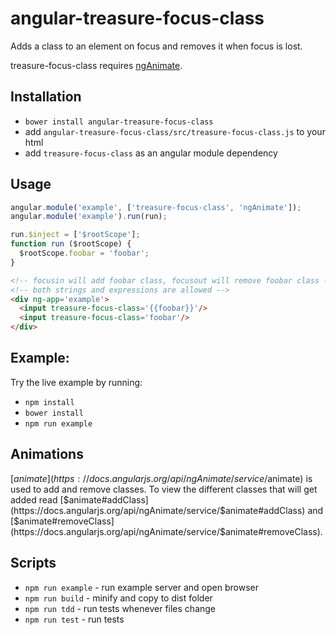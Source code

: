# angular-treasure-focus-class

Adds a class to an element on focus and removes it when focus is lost.

treasure-focus-class requires [ngAnimate](https://docs.angularjs.org/api/ngAnimate).


## Installation

* `bower install angular-treasure-focus-class`
* add `angular-treasure-focus-class/src/treasure-focus-class.js` to your html
* add `treasure-focus-class` as an angular module dependency


## Usage

```javascript
angular.module('example', ['treasure-focus-class', 'ngAnimate']);
angular.module('example').run(run);

run.$inject = ['$rootScope'];
function run ($rootScope) {
  $rootScope.foobar = 'foobar';
}
```

```html
<!-- focusin will add foobar class, focusout will remove foobar class -->
<!-- both strings and expressions are allowed -->
<div ng-app='example'>
  <input treasure-focus-class='{{foobar}}'/>
  <input treasure-focus-class='foobar'/>
</div>
```

## Example:

Try the live example by running:

* `npm install`
* `bower install`
* `npm run example`


## Animations

[$animate](https://docs.angularjs.org/api/ngAnimate/service/$animate) is used to add and remove classes. To view the different classes that will get added read [$animate#addClass](https://docs.angularjs.org/api/ngAnimate/service/$animate#addClass) and [$animate#removeClass](https://docs.angularjs.org/api/ngAnimate/service/$animate#removeClass).


## Scripts

* `npm run example` - run example server and open browser
* `npm run build` - minify and copy to dist folder
* `npm run tdd` - run tests whenever files change
* `npm run test` - run tests
